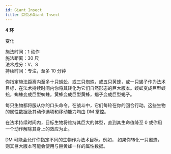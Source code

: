```yaml
---
id: Giant Insect
title: 巨虫术Giant Insect
---
```


**4 环**

变化

施法时间：1 动作  
施法距离：30 尺  
法术成分：V、S  
持续时间：专注，至多 10 分钟

你指定施法距离内至多十只蜈蚣，或三只蜘蛛，或五只黄蜂，或一只蝎子作为法术目标，在法术持续时间内你将其转化为它们自然形态的巨大版本。蜈蚣变成巨型蜈蚣，蜘蛛变成巨型蜘蛛，黄蜂变成巨型黄蜂，蝎子变成巨型蝎子。

每只生物都将服从你的口头命令。在战斗中，它们每轮在你的回合行动。这些生物的属性数据及其动作选项和移动能力均由 DM 掌控。

在法术持续时间内，目标生物将维持其巨大的体型，直到其生命值降至 0 或你用一个动作解除其身上的效应为止。

DM 可能会允许你指定不同的生物作为法术目标。例如，
如果你转化一只蜜蜂，则其巨大版本可能会使用与巨黄蜂一样的属性数据。
